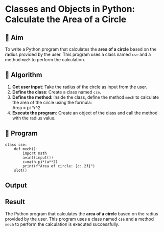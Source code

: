 # Classes and Objects in Python: Calculate the Area of a Circle

## 🎯 Aim
To write a Python program that calculates the **area of a circle** based on the radius provided by the user. This program uses a class named `cse` and a method `mech` to perform the calculation.

## 🧠 Algorithm
1. **Get user input**: Take the radius of the circle as input from the user.
2. **Define the class**: Create a class named `cse`.
3. **Define the method**: Inside the class, define the method `mech` to calculate the area of the circle using the formula:  
   Area = pi *r^2 
4. **Execute the program**: Create an object of the class and call the method with the radius value.

## 🧾 Program
```
class cse:
    def mech():
        import math
        a=int(input())
        c=math.pi*(a**2)
        print(f"Area of circle: {c:.2f}")
    slot()
```

## Output

## Result
The Python program that calculates the **area of a circle** based on the radius provided by the user. This program uses a class named `cse` and a method `mech` to perform the calculation is executed successfully.
